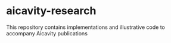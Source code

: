 # aicavity-research
This repository contains implementations and illustrative code to accompany Aicavity publications
